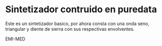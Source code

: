 # Sintetizador contruido en puredata

Este es un sintetizador basico, por ahora consta con una onda seno, triangular y diente de sierra con sus respectivas envolventes.

EMI-MED

